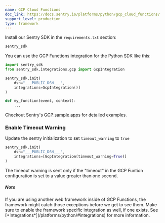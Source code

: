 ```yaml
---
name: GCP Cloud Functions
doc_link: https://docs.sentry.io/platforms/python/gcp_cloud_functions/
support_level: production
type: framework
---
```


Install our Sentry SDK in the `requirements.txt` section:

```python
sentry_sdk
```

You can use the GCP Functions integration for the Python SDK like this:

```python
import sentry_sdk
from sentry_sdk.integrations.gcp import GcpIntegration

sentry_sdk.init(
    dsn="___PUBLIC_DSN___",
    integrations=GcpIntegration()]
)

def my_function(event, context):
    ...
```

Checkout Sentry's [GCP sample apps](https://github.com/getsentry/examples/tree/master/gcp-cloud-functions) for detailed examples.

### Enable Timeout Warning
Update the sentry initialization to set ```timeout_warning``` to ```true```
```python
sentry_sdk.init(
    dsn="___PUBLIC_DSN___",
    integrations=[GcpIntegration(timeout_warning=True)]
)
```
The timeout warning is sent only if the "timeout" in the GCP Funtion configuration is set to a value greater than one second.

<div class="alert alert-info" role="alert"><h5 class="no_toc">Note</h5><div class="alert-body content-flush-bottom">If you are using another web framework inside of GCP Functions, the framework might catch those exceptions before we get to see them. Make sure to enable the framework specific integration as well, if one exists. See [*Integrations*](/platforms/python/#integrations) for more information.</div>
</div>
